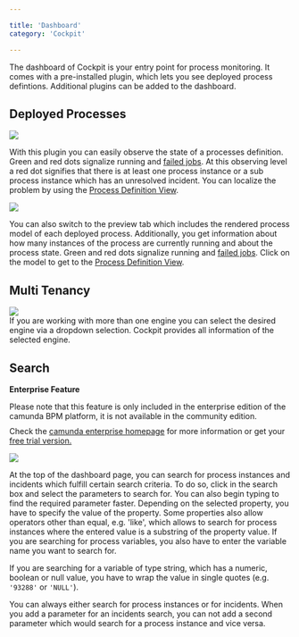```yaml
---

title: 'Dashboard'
category: 'Cockpit'

---
```


The dashboard of Cockpit is your entry point for process monitoring. It comes with a pre-installed plugin, which lets you see deployed process defintions. Additional plugins can be added to the dashboard.

## Deployed Processes

<div class="row">
  <div class="col-xs-6 col-sm-6 col-md-3">
    <img data-img-thumb src="ref:asset:/assets/img/implementation-cockpit/cockpit-process-definition-state.png" />
  </div>
  <div class="col-xs-6 col-sm-6 col-md-9">
    <p>With this plugin you can easily observe the state of a processes definition. Green and red dots signalize running and <a href="ref:#cockpit-failed-jobs">failed jobs</a>. At this observing level a red dot signifies that there is at least one process instance or a sub process instance which has an unresolved incident. You can localize the problem by using the <a href="ref:#cockpit-process-definition-view">Process Definition View</a>.</p>

  </div>
</div>
<div class="row">
  <div class="col-xs-6 col-sm-6 col-md-3">
    <img data-img-thumb src="ref:asset:/assets/img/implementation-cockpit/cockpit-deployed-processes.png" />
  </div>
  <div class="col-xs-6 col-sm-6 col-md-9">
    <p>You can also switch to the preview tab which includes the rendered process model of each deployed process. Additionally, you get information about how many instances of the process are currently running and about the process state. Green and red dots signalize running and <a href="ref:#cockpit-failed-jobs">failed jobs</a>. Click on the model to get to the <a href="ref:#cockpit-process-definition-view">Process Definition View</a>.</p>
  </div>
</div>

## Multi Tenancy

<div class="row">
  <div class="col-xs-6 col-sm-6 col-md-3">
    <img data-img-thumb src="ref:asset:/assets/img/implementation-cockpit/cockpit-multi-engine.png" />
  </div>
  <div class="col-xs-6 col-sm-6 col-md-9">
    If you are working with more than one engine you can select the desired engine via a dropdown selection. Cockpit provides all information of the selected engine.
  </div>
</div>

## Search

<div class="alert alert-warning">
  <p><strong>Enterprise Feature</strong></p>
  Please note that this feature is only included in the enterprise edition of the camunda BPM platform, it is not available in the community edition.
  <p style="margin-top:10px">Check the <a href="http://camunda.com/bpm/enterprise/ ">camunda enterprise homepage</a> for more information or get your <a href="http://camunda.com/bpm/enterprise/trial/">free trial version.</a></p>
</div>

<div class="row">
  <div class="col-xs-6 col-sm-6 col-md-3">
    <img data-img-thumb src="ref:asset:/assets/img/implementation-cockpit/cockpit-search.png" />
  </div>
  <div class="col-xs-6 col-sm-6 col-md-9">
    <p>
      At the top of the dashboard page, you can search for process instances and incidents which fulfill certain search criteria. To do so, click in the search box and select the parameters to search for. You can also begin typing to find the required parameter faster. Depending on the selected property, you have to specify the value of the property. Some properties also allow operators other than equal, e.g. 'like', which allows to search for process instances where the entered value is a substring of the property value. If you are searching for process variables, you also have to enter the variable name you want to search for.
    </p>
    <p>
      If you are searching for a variable of type string, which has a numeric, boolean or null value, you have to wrap the value in single quotes (e.g. <code>'93288'</code> or <code>'NULL'</code>).
    </p>
    <p>
      You can always either search for process instances or for incidents. When you add a parameter for an incidents search, you can not add a second parameter which would search for a process instance and vice versa.
    </p>
  </div>
</div>
